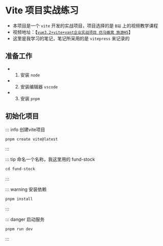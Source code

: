# Vite 项目实战练习

- 本项目是一个 `vite` 开发的实战项目，项目选择的是 `B站` 上的视频教学课程
- 视频地址：【[`vue3.2+vite+vant企业实战项目 仿马蜂窝 旅游H5`](https://www.bilibili.com/video/BV1LV4y1z7zY?p=1&vd_source=307a6f6b184a527693d8dbdabe9aaf62)】
- 这里是我学习的笔记，笔记所采用的是 `vitepress` 来记录的

## 准备工作

- 1. 安装 `node` 
- 2. 安装编辑器 `vscode`
- 3. 安装 `pnpm`

## 初始化项目


::: info 创建vite项目
```js
pnpm create vite@latest
```
:::

::: tip 命名一个名称，我这里用的 fund-stock
```js
cd fund-stock
```
:::

::: warning 安装依赖
```js
pnpm install
```
:::

::: danger 启动服务
```js
pnpm run dev
```
:::
